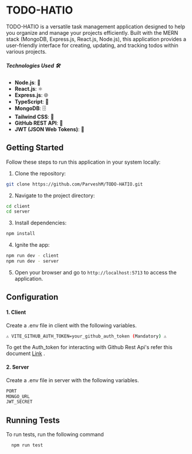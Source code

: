 # TODO-HATIO

TODO-HATIO is a versatile task management application designed to help you organize and manage your projects efficiently. Built with the MERN stack (MongoDB, Express.js, React.js, Node.js), this application provides a user-friendly interface for creating, updating, and tracking todos within various projects.

##### Technologies Used 🛠️

- **Node.js**: 🌲
- **React.js**: ⚛️
- **Express.js**: 🌐
- **TypeScript**: 📝
- **MongoDB**: 🗄️
- **Tailwind CSS**: 💨
- **GitHub REST API**: 🐙
- **JWT (JSON Web Tokens)**: 🔑

## Getting Started

Follow these steps to run this application in your system locally:

1. Clone the repository:

```bash
git clone https://github.com/ParveshM/TODO-HATIO.git
```

2. Navigate to the project directory:

```bash
cd client
cd server
```

3. Install dependencies:

```bash
npm install
```

4. Ignite the app:

```bash
npm run dev - client
npm run dev - server
```

5. Open your browser and go to `http://localhost:5713` to access the application.

## Configuration

#### 1. Client

Create a .env file in client with the following variables.

```bash
⚠️ VITE_GITHUB_AUTH_TOKEN=your_github_auth_token (Mandatory) ⚠️

```

To get the Auth_token for interacting with Github Rest Api's refer this document [Link](https://docs.github.com/en/authentication/keeping-your-account-and-data-secure/managing-your-personal-access-tokens#fine-grained-personal-access-tokens) .

#### 2. Server

Create a .env file in server with the following variables.

```bash
PORT
MONGO_URL
JWT_SECRET
```

## Running Tests

To run tests, run the following command

```bash
  npm run test
```
